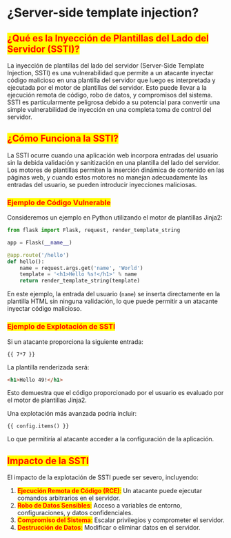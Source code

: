 # ¿Server-side template injection?

## <mark style="color:red;">¿Qué es la Inyección de Plantillas del Lado del Servidor (SSTI)?</mark>

La inyección de plantillas del lado del servidor (Server-Side Template Injection, SSTI) es una vulnerabilidad que permite a un atacante inyectar código malicioso en una plantilla del servidor que luego es interpretada y ejecutada por el motor de plantillas del servidor. Esto puede llevar a la ejecución remota de código, robo de datos, y compromisos del sistema. SSTI es particularmente peligrosa debido a su potencial para convertir una simple vulnerabilidad de inyección en una completa toma de control del servidor.

## <mark style="color:red;">¿Cómo Funciona la SSTI?</mark>

La SSTI ocurre cuando una aplicación web incorpora entradas del usuario sin la debida validación y sanitización en una plantilla del lado del servidor. Los motores de plantillas permiten la inserción dinámica de contenido en las páginas web, y cuando estos motores no manejan adecuadamente las entradas del usuario, se pueden introducir inyecciones maliciosas.

### <mark style="color:red;">**Ejemplo de Código Vulnerable**</mark>

Consideremos un ejemplo en Python utilizando el motor de plantillas Jinja2:

```python
from flask import Flask, request, render_template_string

app = Flask(__name__)

@app.route('/hello')
def hello():
    name = request.args.get('name', 'World')
    template = '<h1>Hello %s!</h1>' % name
    return render_template_string(template)
```

En este ejemplo, la entrada del usuario (`name`) se inserta directamente en la plantilla HTML sin ninguna validación, lo que puede permitir a un atacante inyectar código malicioso.

### <mark style="color:red;">Ejemplo de Explotación de SSTI</mark>

Si un atacante proporciona la siguiente entrada:

```
{{ 7*7 }}
```

La plantilla renderizada será:

```html
<h1>Hello 49!</h1>
```

Esto demuestra que el código proporcionado por el usuario es evaluado por el motor de plantillas Jinja2.

Una explotación más avanzada podría incluir:

```arduino
{{ config.items() }}
```

Lo que permitiría al atacante acceder a la configuración de la aplicación.

## <mark style="color:red;">Impacto de la SSTI</mark>

El impacto de la explotación de SSTI puede ser severo, incluyendo:

1. <mark style="color:red;">**Ejecución Remota de Código (RCE)**</mark><mark style="color:red;">:</mark> Un atacante puede ejecutar comandos arbitrarios en el servidor.
2. <mark style="color:red;">**Robo de Datos Sensibles**</mark><mark style="color:red;">:</mark> Acceso a variables de entorno, configuraciones, y datos confidenciales.
3. <mark style="color:red;">**Compromiso del Sistema**</mark><mark style="color:red;">:</mark> Escalar privilegios y comprometer el servidor.
4. <mark style="color:red;">**Destrucción de Datos**</mark><mark style="color:red;">:</mark> Modificar o eliminar datos en el servidor.
